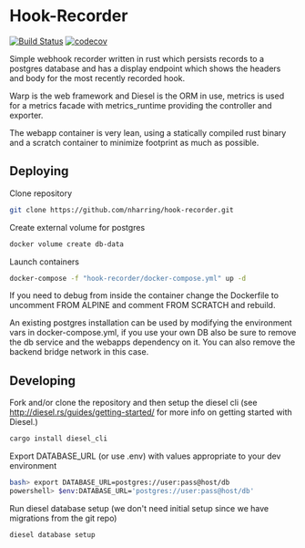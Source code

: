 # Hook-Recorder

[![Build Status](https://travis-ci.com/nharring/hook-recorder.svg?branch=master)](https://travis-ci.com/nharring/hook-recorder) [![codecov](https://codecov.io/gh/nharring/hook-recorder/branch/master/graph/badge.svg)](https://codecov.io/gh/nharring/hook-recorder)

Simple webhook recorder written in rust which persists records to a postgres database and has a display endpoint which shows the headers and body for the most recently recorded hook.

Warp is the web framework and Diesel is the ORM in use, metrics is used for a metrics facade with metrics_runtime providing the controller and exporter.

The webapp container is very lean, using a statically compiled rust binary and a scratch container to minimize footprint as much as possible.

## Deploying

Clone repository

```bash
git clone https://github.com/nharring/hook-recorder.git
```

Create external volume for postgres

```bash
docker volume create db-data
```

Launch containers

```bash
docker-compose -f "hook-recorder/docker-compose.yml" up -d
```

If you need to debug from inside the container change the Dockerfile to uncomment FROM ALPINE and comment FROM SCRATCH and rebuild.

An existing postgres installation can be used by modifying the environment vars in docker-compose.yml, if you use your own DB also be sure to remove the db service and the webapps dependency on it. You can also remove the backend bridge network in this case.

## Developing

Fork and/or clone the repository and then setup the diesel cli (see <http://diesel.rs/guides/getting-started/> for more info on getting started with Diesel.)

```bash
cargo install diesel_cli
```

Export DATABASE_URL (or use .env) with values appropriate to your dev environment

```bash
bash> export DATABASE_URL=postgres://user:pass@host/db
powershell> $env:DATABASE_URL='postgres://user:pass@host/db'
```

Run diesel database setup (we don't need initial setup since we have migrations from the git repo)

```bash
diesel database setup
```
